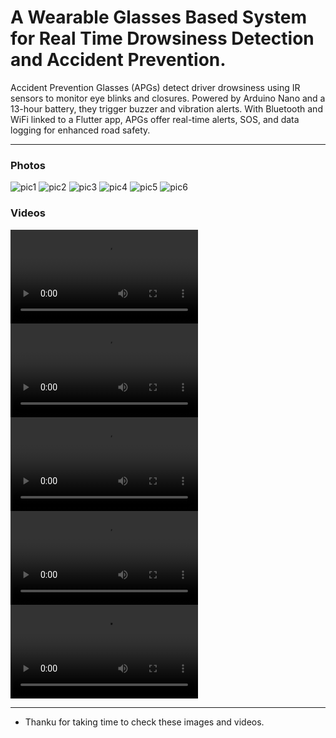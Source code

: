 # A Wearable Glasses Based System for Real Time Drowsiness Detection and Accident Prevention.
Accident Prevention Glasses (APGs) detect driver drowsiness using IR sensors to monitor eye blinks and closures. Powered by Arduino Nano and a 13-hour battery, they trigger buzzer and vibration alerts. With Bluetooth and WiFi linked to a Flutter app, APGs offer real-time alerts, SOS, and data logging for enhanced road safety.

---

### Photos
![pic1](pic1.jpg)
![pic2](pic2.jpg)
![pic3](pic3.jpg)
![pic4](pic4.jpg)
![pic5](pic5.jpg)
![pic6](pic6.jpg)

### Videos
![vid1](video1.mp4)
![vid2](video2.mp4)
![vid3](video3.mp4)
![vid4](video4.mp4)
![vid5](video5.mp4)

---

- Thanku for taking time to check these images and videos.